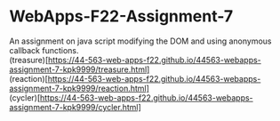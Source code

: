 # WebApps-F22-Assignment-7
An assignment on java script modifying the DOM and using anonymous callback functions.<br>
(treasure)[https://44-563-web-apps-f22.github.io/44563-webapps-assignment-7-kpk9999/treasure.html]<br>
(reaction)[https://44-563-web-apps-f22.github.io/44563-webapps-assignment-7-kpk9999/reaction.html]<br>
(cycler)[https://44-563-web-apps-f22.github.io/44563-webapps-assignment-7-kpk9999/cycler.html]